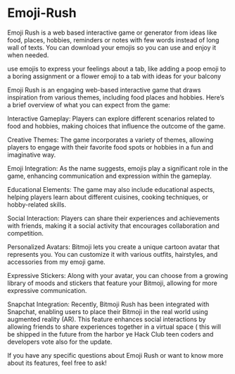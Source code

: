 # Emoji-Rush

Emoji Rush is a web based interactive game or generator from ideas like food, places, hobbies, reminders or notes with few words instead of long wall of texts. You can download your emojis so you can use and enjoy it when needed.

use emojis to express your feelings about a tab, like adding a poop emoji to a boring assignment or a flower emoji to a tab with ideas for your balcony

Emoji Rush is an engaging web-based interactive game that draws inspiration from various themes, including food places and hobbies. Here’s a brief overview of what you can expect from the game:

Interactive Gameplay: Players can explore different scenarios related to food and hobbies, making choices that influence the outcome of the game.

Creative Themes: The game incorporates a variety of themes, allowing players to engage with their favorite food spots or hobbies in a fun and imaginative way.

Emoji Integration: As the name suggests, emojis play a significant role in the game, enhancing communication and expression within the gameplay.

Educational Elements: The game may also include educational aspects, helping players learn about different cuisines, cooking techniques, or hobby-related skills.

Social Interaction: Players can share their experiences and achievements with friends, making it a social activity that encourages collaboration and competition.

Personalized Avatars: Bitmoji lets you create a unique cartoon avatar that represents you. You can customize it with various outfits, hairstyles, and accessories from my emoji game.

Expressive Stickers: Along with your avatar, you can choose from a growing library of moods and stickers that feature your Bitmoji, allowing for more expressive communication.

Snapchat Integration: Recently, Bitmoji Rush has been integrated with Snapchat, enabling users to place their Bitmoji in the real world using augmented reality (AR). This feature enhances social interactions by allowing friends to share experiences together in a virtual space ( this will be shipped in the future from the harbor ye Hack Club teen coders and developers vote also for the update.

If you have any specific questions about Emoji Rush or want to know more about its features, feel free to ask!
